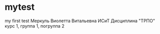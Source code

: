 # mytest
my first test 
Меркуль
Виолетта
Витальевна 
ИСиТ
Дисциплина "ТРПО"
курс 1, группа 1, погруппа 2
